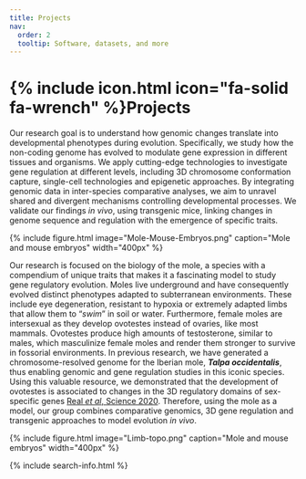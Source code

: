 ```yaml
---
title: Projects
nav:
  order: 2
  tooltip: Software, datasets, and more
---
```


# {% include icon.html icon="fa-solid fa-wrench" %}Projects

Our research goal is to understand how genomic changes translate into developmental phenotypes during evolution. Specifically, we study how the non-coding genome has evolved to modulate gene expression in different tissues and organisms.
We apply cutting-edge technologies to investigate gene regulation at different levels, including 3D chromosome conformation capture, single-cell technologies and epigenetic approaches. By integrating genomic data in inter-species comparative analyses, we aim to unravel shared and divergent mechanisms controlling developmental processes. We validate our findings _in vivo_, using transgenic mice, linking changes in genome sequence and regulation with the emergence of specific traits.

{%
  include figure.html
  image="Mole-Mouse-Embryos.png"
  caption="Mole and mouse embryos"
  width="400px"
%}

Our research is focused on the biology of the mole, a species with a compendium of unique traits that makes it a fascinating model to study gene regulatory evolution. Moles live underground and have consequently evolved distinct phenotypes adapted to subterranean environments. These include eye degeneration, resistant to hypoxia or extremely adapted limbs that allow them to “_swim_” in soil or water. Furthermore, female moles are intersexual as they develop ovotestes instead of ovaries, like most mammals. Ovotestes produce high amounts of testosterone, similar to males, which masculinize female moles and render them stronger to survive in fossorial environments. In previous research, we have generated a chromosome-resolved genome for the Iberian mole, **_Talpa occidentalis_**, thus enabling genomic and gene regulation studies in this iconic species. Using this valuable resource, we demonstrated that the development of ovotestes is associated to changes in the 3D regulatory domains of sex-specific genes [Real _et al_, Science 2020](https://www.science.org/doi/10.1126/science.aaz2582). Therefore, using the mole as a model, our group combines comparative genomics, 3D gene regulation and transgenic approaches to model evolution _in vivo_.

{%
  include figure.html
  image="Limb-topo.png"
  caption="Mole and mouse embryos"
  width="400px"
%}

{% include search-info.html %}
